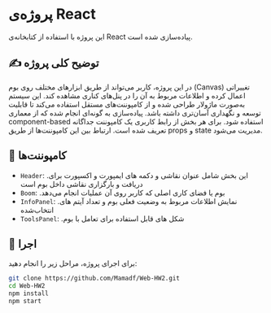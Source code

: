 # پروژه‌ی React

این پروژه با استفاده از کتابخانه‌ی React پیاده‌سازی شده است.

## ✍️ توضیح کلی پروژه

در این پروژه، کاربر می‌تواند از طریق ابزارهای مختلف روی بوم (Canvas) تغییراتی اعمال کرده و اطلاعات مربوط به آن را در پنل‌های کناری مشاهده کند. این سیستم به‌صورت ماژولار طراحی شده و از کامپوننت‌های مستقل استفاده می‌کند تا قابلیت توسعه و نگهداری آسان‌تری داشته باشد. پیاده‌سازی به گونه‌ای انجام شده که از معماری component-based استفاده شود. برای هر بخش از رابط کاربری یک کامپوننت جداگانه تعریف شده است. ارتباط بین این کامپوننت‌ها از طریق props و state مدیریت می‌شود.



## 🧩 کامپوننت‌ها

- `Header`: .این بخش شامل عنوان نقاشی و دکمه های ایمپورت و اکسپورت برای دریافت و بارگزاری نقاشی داخل بوم است
- `Boom`: .بوم یا فضای کاری اصلی که کاربر روی آن عملیات انجام می‌دهد
- `InfoPanel`: .نمایش اطلاعات مربوط به وضعیت فعلی بوم و تعداد آیتم های انتخاب‌شده
- `ToolsPanel`: .شکل های قابل استفاده برای تعامل با بوم

## 🚀 اجرا

برای اجرای پروژه، مراحل زیر را انجام دهید:



```bash
git clone https://github.com/Mamadf/Web-HW2.git
cd Web-HW2
npm install
npm start
